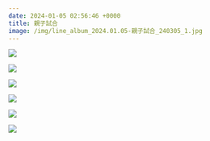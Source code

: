 ```yaml
---
date: 2024-01-05 02:56:46 +0000
title: 親子試合
image: /img/line_album_2024.01.05-親子試合_240305_1.jpg
---
```

![](/img/line_album_2024.01.05-親子試合_240305_2.jpg)

![](/img/line_album_2024.01.05-親子試合_240305_3.jpg)

![](/img/line_album_2024.01.05-親子試合_240305_4.jpg)

![](/img/line_album_2024.01.05-親子試合_240305_5.jpg)

![](/img/line_album_2024.01.05-親子試合_240305_6.jpg)

![](/img/line_album_2024.01.05-親子試合_240305_7.jpg)
